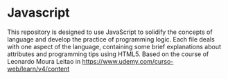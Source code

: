# Javascript

This repository is designed to use JavaScript to solidify the concepts of language and develop the practice of programming logic. Each file deals with one aspect of the language, containing some brief explanations about attributes and programming tips using HTML5. Based on the course of Leonardo Moura Leitao in https://www.udemy.com/curso-web/learn/v4/content
